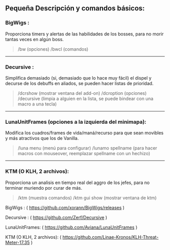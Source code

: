 ## Pequeña Descripción y comandos básicos:


### BigWigs :
Proporciona timers y alertas de las habilidades de los bosses, para no morir tantas veces en algún boss.
 
> /bw      (opciones)
> /bwcl    (comandos)

-------------------------------


### Decursive : 
Simplifica demasiado (si, demasiado que lo hace muy fácil) el dispel y decurse de los debuffs en aliados, se pueden hacer listas de prioridad.

> /dcrshow (mostrar ventana del add-on)
> /dcroption (opciones)
> /decursive (limpia a alguien en la lista, se puede bindear con una macro a una tecla)

-------------------------------

### LunaUnitFrames (opciones a la izquierda del minimapa): 
Modifica los cuadros/frames de vida/maná/recurso para que sean movibles y más atractivos que los de Vanilla.

> /luna menu   (menú para configurar)
> /lunamo spellname (para hacer macros con mouseover, reemplazar spellname con un hechizo)

-------------------------------

### KTM (O KLH, 2 archivos): 
Proporciona un analisis en tiempo real del aggro de los jefes, para no terminar muriendo por curar de más.


> /ktm (muestra comandos)
> /ktm gui show (mostrar ventana de ktm)






BigWigs  : ( https://github.com/xorann/BigWigs/releases )

Decursive : ( https://github.com/Zerf/Decursive )

LunaUnitFrames: ( https://github.com/Aviana/LunaUnitFrames )

KTM (O KLH, 2 archivos): ( https://github.com/Linae-Kronos/KLH-Threat-Meter-17.35 )









